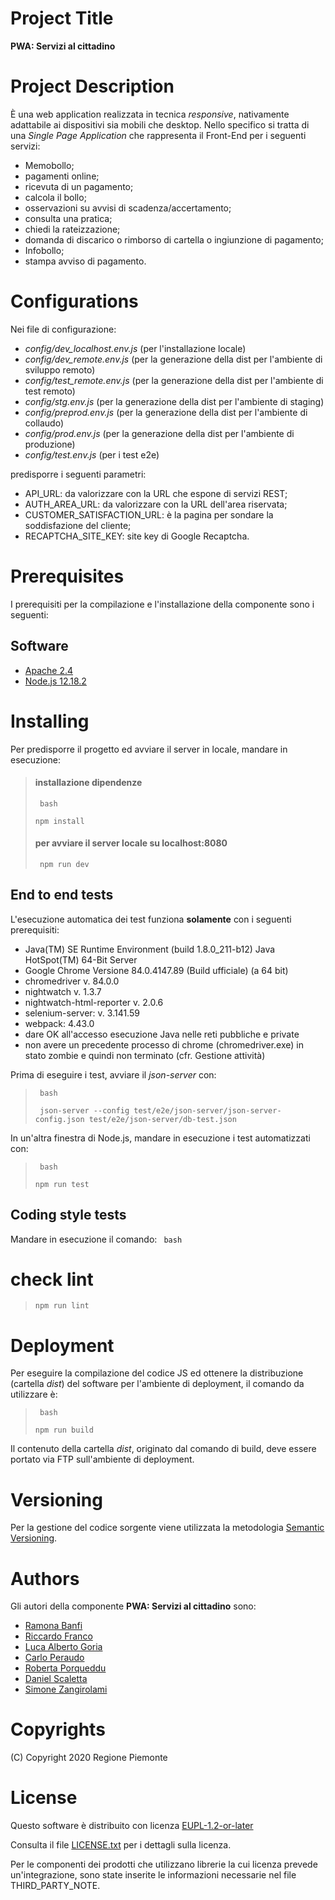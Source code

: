 # Project Title
**PWA: Servizi al cittadino**

# Project Description
È una web application realizzata in tecnica *responsive*, nativamente adattabile ai dispositivi sia mobili che desktop. Nello specifico si tratta di una *Single Page Application* che rappresenta il Front-End per i seguenti servizi:

- Memobollo;
- pagamenti online;
- ricevuta di un pagamento;
- calcola il bollo;
- osservazioni su avvisi di scadenza/accertamento;
- consulta una pratica;
- chiedi la rateizzazione;
- domanda di discarico o rimborso di cartella o ingiunzione di pagamento;
- Infobollo;
- stampa avviso di pagamento.

# Configurations
Nei file di configurazione:

- *config/dev_localhost.env.js* (per l'installazione locale)
- *config/dev_remote.env.js* (per la generazione della dist per l'ambiente di sviluppo remoto)
- *config/test_remote.env.js* (per la generazione della dist per l'ambiente di test remoto)
- *config/stg.env.js* (per la generazione della dist per l'ambiente di staging)
- *config/preprod.env.js* (per la generazione della dist per l'ambiente di collaudo)
- *config/prod.env.js* (per la generazione della dist per l'ambiente di produzione)
- *config/test.env.js* (per i test e2e)

predisporre i seguenti parametri:

- API_URL: da valorizzare con la URL che espone di servizi REST;
- AUTH_AREA_URL: da valorizzare con la URL dell'area riservata;
- CUSTOMER_SATISFACTION_URL: è la pagina per sondare la soddisfazione del cliente;
- RECAPTCHA_SITE_KEY: site key di Google Recaptcha.

# Prerequisites
I prerequisiti per la compilazione e l'installazione della componente sono i seguenti:
## Software
- [Apache 2.4](https://www.apache.org)
- [Node.js 12.18.2](https://nodejs.org)

# Installing
Per predisporre il progetto ed avviare il server in locale, mandare in esecuzione:

>#### installazione dipendenze
>``` bash```
>
> ```npm install```
>#### per avviare il server locale su localhost:8080
>``` npm run dev```
>
## End to end tests
L'esecuzione automatica dei test funziona **solamente** con i seguenti prerequisiti:

 - Java(TM) SE Runtime Environment (build 1.8.0_211-b12) Java HotSpot(TM) 64-Bit Server
 - Google Chrome Versione 84.0.4147.89 (Build ufficiale) (a 64 bit)
 - chromedriver v. 84.0.0
 - nightwatch v. 1.3.7
 - nightwatch-html-reporter v. 2.0.6
 - selenium-server: v. 3.141.59
 - webpack: 4.43.0
 - dare OK all'accesso esecuzione Java nelle reti pubbliche e private
 - non avere un precedente processo di chrome (chromedriver.exe) in stato zombie e quindi non terminato (cfr. Gestione attività)

Prima di eseguire i test, avviare il *json-server* con:
>``` bash```
>
>``` json-server --config test/e2e/json-server/json-server-config.json test/e2e/json-server/db-test.json```

In un'altra finestra di Node.js, mandare in esecuzione i test automatizzati con:
>``` bash```
>
> ```npm run test```


## Coding style tests
Mandare in esecuzione il comando:
``` bash```
# check lint
> ```npm run lint```

# Deployment
Per eseguire la compilazione del codice JS ed ottenere la distribuzione (cartella *dist*) del software per l'ambiente di deployment, il comando da utilizzare è:
>``` bash```
>
> ```npm run build ```

Il contenuto della cartella *dist*, originato dal comando di build, deve essere portato via FTP sull'ambiente di deployment.

# Versioning
Per la gestione del codice sorgente viene utilizzata la metodologia [Semantic Versioning](https://semver.org/).

# Authors
Gli autori della componente **PWA: Servizi al cittadino** sono:

- [Ramona Banfi](mailto:ramona.banfi@consulenti.csi.it)
- [Riccardo Franco](mailto:riccardo.franco@csi.it)
- [Luca Alberto Goria](mailto:luca.goria@csi.it)
- [Carlo Peraudo](mailto:carlo.peraudo@consulenti.csi.it)
- [Roberta Porqueddu](mailto:roberta.porqueddu@csi.it)
- [Daniel Scaletta](mailto:daniel.scaletta@consulenti.csi.it)
- [Simone Zangirolami](mailto:simone.zangirolami@consulenti.csi.it)

# Copyrights
(C) Copyright 2020 Regione Piemonte

# License
Questo software è distribuito con licenza [EUPL-1.2-or-later](https://joinup.ec.europa.eu/collection/eupl/eupl-text-11-12)

Consulta il file [LICENSE.txt](LICENSE.txt) per i dettagli sulla licenza.

Per le componenti dei prodotti che utilizzano librerie la cui licenza prevede un'integrazione, sono state inserite le informazioni necessarie nel file THIRD_PARTY_NOTE.
